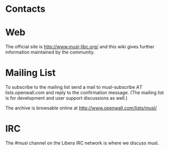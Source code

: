 # Contacts

# Web

The official site is <http://www.musl-libc.org/> and this wiki gives further
information maintained by the community.

# Mailing List

To subscribe to the mailing list send a mail to musl-subscribe ΑT
lists.openwall.com and reply to the confirmation message. (The mailing list is
for development and user support discussions as well.)

The archive is browsable online at <http://www.openwall.com/lists/musl/>

# IRC

The #musl channel on the Libera IRC network is where we discuss musl.
